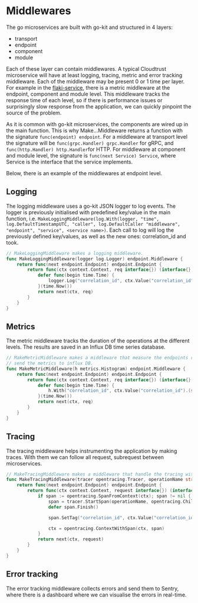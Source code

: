# Middlewares

The go microservices are built with go-kit and structured in 4 layers:
- transport
- endpoint
- component
- module

Each of these layer can contain middlewares. A typical Cloudtrust microservice will have at least logging, tracing, metric and error tracking middleware. Each of the middleware may be present 0 or 1 time per layer. For example in the [flaki-service](https://github.com/cloudtrust/flaki-service), there is a metric middleware at the endpoint, component and module level. This middleware tracks the response time of each level, so if there is performance issues or surprisingly slow response from the application, we can quickly pinpoint the source of the problem.

As it is common with go-kit microservices, the components are wired up in the main function. This is why Make...Middleware returns a function with the signature ```func(endpoint) endpoint```. 
For a middleware at transport level the signature will be ```func(grpc.Handler) grpc.Handler``` for gRPC, and ```func(http.Handler) http.Handler```for HTTP.
For middleware at component and module level, the signature is ```func(next Service) Service```, where Service is the interface that the service implements.

Below, there is an example of the middlewares at endpoint level.

## Logging
The logging middleware uses a go-kit JSON logger to log events. The logger is previously initialised with predefined key/value in the main function, i.e. ```MakeLoggingMiddleware(log.With(logger, "time", log.DefaultTimestampUTC, "caller", log.DefaultCaller "middleware", "endpoint", "service", <service name>)```.
Each call to log will log the previously defined key/values, as well as the new ones: correlation_id and took.

```go
// MakeLoggingMiddleware makes a logging middleware.
func MakeLoggingMiddleware(logger log.Logger) endpoint.Middleware {
	return func(next endpoint.Endpoint) endpoint.Endpoint {
		return func(ctx context.Context, req interface{}) (interface{}, error) {
			defer func(begin time.Time) {
				logger.Log("correlation_id", ctx.Value("correlation_id").(string), "took", time.Since(begin))
			}(time.Now())
			return next(ctx, req)
		}
	}
}
```

## Metrics
The metric middleware tracks the duration of the operations at the different levels. The results are saved in an Influx DB time series database.

```go
// MakeMetricMiddleware makes a middleware that measure the endpoints response time and
// send the metrics to influx DB.
func MakeMetricMiddleware(h metrics.Histogram) endpoint.Middleware {
	return func(next endpoint.Endpoint) endpoint.Endpoint {
		return func(ctx context.Context, req interface{}) (interface{}, error) {
			defer func(begin time.Time) {
				h.With("correlation_id", ctx.Value("correlation_id").(string)).Observe(time.Since(begin).Seconds())
			}(time.Now())
			return next(ctx, req)
		}
	}
}
```
## Tracing
The tracing middleware helps instrumenting the application by making traces. With them we can follow all request, subrequest between microservices.

```go
// MakeTracingMiddleware makes a middleware that handle the tracing with jaeger.
func MakeTracingMiddleware(tracer opentracing.Tracer, operationName string) endpoint.Middleware {
	return func(next endpoint.Endpoint) endpoint.Endpoint {
		return func(ctx context.Context, request interface{}) (interface{}, error) {
			if span := opentracing.SpanFromContext(ctx); span != nil {
				span = tracer.StartSpan(operationName, opentracing.ChildOf(span.Context()))
				defer span.Finish()

				span.SetTag("correlation_id", ctx.Value("correlation_id").(string))

				ctx = opentracing.ContextWithSpan(ctx, span)
			}
			return next(ctx, request)
		}
	}
}
```

## Error tracking
The error tracking middleware collects errors and send them to Sentry, where there is a dashboard where we can visualise the errors in real-time.









